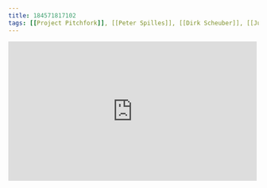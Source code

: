 ```yaml
---
title: 184571817102
tags: [[Project Pitchfork]], [[Peter Spilles]], [[Dirk Scheuber]], [[Jurgen Jansen]], [[rain]]
---
```

<iframe allow="accelerometer; autoplay; clipboard-write; encrypted-media; gyroscope; picture-in-picture" allowfullscreen="" frameborder="0" height="281" id="youtube_iframe" src="https://www.youtube.com/embed/hCPVLjrHDTs?feature=oembed&amp;enablejsapi=1&amp;origin=https://safe.txmblr.com&amp;wmode=opaque" width="500"></iframe>